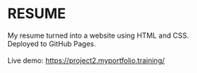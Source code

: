 # RESUME #

My resume turned into a website using HTML and CSS.
<br>
Deployed to GitHub Pages.
<br>
<br>
Live demo: https://project2.myportfolio.training/
